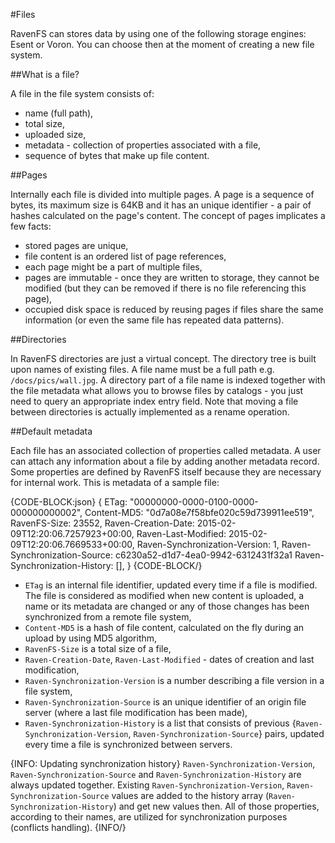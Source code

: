 ﻿#Files

RavenFS can stores data by using one of the following storage engines: Esent or Voron. You can choose then at the moment of creating a new file system.

##What is a file?

A file in the file system consists of:

* name (full path),
* total size,
* uploaded size,
* metadata - collection of properties associated with a file,
* sequence of bytes that make up file content.

##Pages

Internally each file is divided into multiple pages. A page is a sequence of bytes, its maximum size is 64KB and it has an unique identifier - a pair of hashes calculated on the page's content.
The concept of pages implicates a few facts:

* stored pages are unique,
* file content is an ordered list of page references,
* each page might be a part of multiple files,
* pages are immutable - once they are written to storage, they cannot be modified (but they can be removed if there is no file referencing this page),
* occupied disk space is reduced by reusing pages if files share the same information (or even the same file has repeated data patterns).

##Directories

In RavenFS directories are just a virtual concept. The directory tree is built upon names of existing files. A file name must be a full path e.g. `/docs/pics/wall.jpg`.
A directory part of a file name is indexed together with the file metadata what allows you to browse files by catalogs - you just need to query an appropriate index entry field. 
Note that moving a file between directories is actually implemented as a rename operation.

##Default metadata

Each file has an associated collection of properties called metadata. A user can attach any information about a file by adding another metadata record. 
Some properties are defined by RavenFS itself because they are necessary for internal work. This is metadata of a sample file:

{CODE-BLOCK:json}
{
	ETag: "00000000-0000-0100-0000-000000000002",
	Content-MD5: "0d7a08e7f58bfe020c59d739911ee519",
	RavenFS-Size: 23552,
	Raven-Creation-Date: 2015-02-09T12:20:06.7257923+00:00,
	Raven-Last-Modified: 2015-02-09T12:20:06.7669533+00:00,
	Raven-Synchronization-Version: 1,
	Raven-Synchronization-Source: c6230a52-d1d7-4ea0-9942-6312431f32a1
	Raven-Synchronization-History: [],
}
{CODE-BLOCK/}



* `ETag` is an internal file identifier, updated every time if a file is modified. The file is considered as modified when new content is uploaded, a name or its metadata are changed or any of those changes has been synchronized from a remote file system,
* `Content-MD5` is a hash of file content, calculated on the fly during an upload by using MD5 algorithm,
* `RavenFS-Size` is a total size of a file,   
* `Raven-Creation-Date`,  `Raven-Last-Modified` - dates of creation and last modification,
* `Raven-Synchronization-Version` is a number describing a file version in a file system,
* `Raven-Synchronization-Source` is an unique identifier of an origin file server (where a last file modification has been made),
* `Raven-Synchronization-History` is a list that consists of previous {`Raven-Synchronization-Version`, `Raven-Synchronization-Source`} pairs, updated every time a file is synchronized between servers.

{INFO: Updating synchronization history}
`Raven-Synchronization-Version`, `Raven-Synchronization-Source` and `Raven-Synchronization-History` are always updated together.
Existing `Raven-Synchronization-Version`, `Raven-Synchronization-Source` values are added to the history array (`Raven-Synchronization-History`)
and get new values then. All of those properties, according to their names, are utilized for synchronization purposes (conflicts handling).
{INFO/}